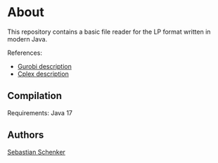 # About

This repository contains a basic file reader for the LP format written in modern Java.

References:

- [Gurobi description](https://www.gurobi.com/documentation/9.1/refman/lp_format.html)
- [Cplex description](http://lpsolve.sourceforge.net/5.0/CPLEX-format.htm)

## Compilation

Requirements: Java 17

## Authors

[Sebastian Schenker](https://asbestian.github.io)
